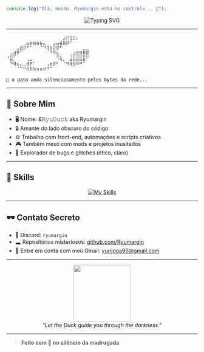 
```js
console.log("Olá, mundo. Ryumargin está no controle... 🦆");
```

<p align="center">
  <img src="https://readme-typing-svg.demolab.com?font=Fira+Code&pause=1000&color=7FFFDA&center=true&vCenter=true&width=435&lines=Programador+noturno+em+miss%C3%A3o...;Aficionado+por+c%C3%B3digo+e+mist%C3%A9rio...;Bem-vindo+ao+meu+reino+digital!" alt="Typing SVG" />
</p>

---

```
⠀⠀⠀⠀⠀⠀⠀⠀⠀⠀⠀⠀⠀⠀⠀⠀⠀⣠⡶⣶⣶⡄
⠀⠀⠀⠀⠀⢀⣤⣶⣶⣶⣦⣄⠀⠀⣠⣤⣾⣿⡿⠋
⠀⠀⠀⣠⣾⡿⠋⠁⠀⠀⠈⠙⢿⣷⣽⡿⠋⠀⠀⠀⠀⠀⠀⣀⣀
⠀⣠⣾⠟⠁⠀⠀⠀⠀⠀⠀⠀⠀⠙⠻⣦⠀⠀⠀⢀⣴⣿⣿⣿⣿
⠘⣿⠁⠀⠀⠀⢀⣀⠀⠀⠀⠀⠀⠀⠀⠙⢷⡀⠀⣼⣿⣿⣿⣿⠋
⠀⠙⢿⣦⣄⣀⣾⡟⠁⠀⠀⠀⢠⣶⡿⠃⠀⠈⠻⢿⣿⠿⠛⠁
⠀⠀⠀⠈⠉⠛⠿⠿⠷⠶⠶⠾⠛⠉

🦆 o pato anda silenciosamente pelos bytes da rede...
```

---

## 🧠 Sobre Mim

- 🖥️ Nome: &𝚁𝚢𝚞𝙳𝚞𝚌𝚔 aka Ryumargin
- 🔒 Amante do lado obscuro do código
- ⚙️ Trabalho com front-end, automações e scripts criativos
- 🎮 Também mexo com mods e projetos inusitados
- 🧪 Explorador de bugs e glitches (ético, claro)

---

## 💼 Skills

<p align="center">
  <a href="https://skillicons.dev">
    <img src="https://skillicons.dev/icons?i=html,css,js,ts,nodejs,py,react,nextjs,git,github,vscode,figma,docker" alt="My Skills" />
  </a>
</p>

---

## 🕶️ Contato Secreto

- 📧 Discord: `ryumargin`
- 🕳️ Repositórios misteriosos: [github.com/Ryumargin](https://github.com/Ryumargin)
- 📧 Entre em conta com meu Gmail:  yurijoga95@gmail.com
 
---

<p align="center">
  <img src="https://media.tenor.com/Chjt8N5P7E0AAAAC/pato-duck.gif" width="150"/>
  <br>
  <i>“Let the Duck guide you through the darkness.”</i>
</p>

---

> **Feito com 🖤 no silêncio da madrugada**
